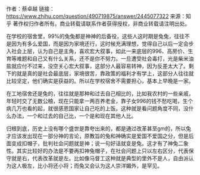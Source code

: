 作者：蔡卓越
链接：https://www.zhihu.com/question/490719875/answer/2445077322
来源：知乎
著作权归作者所有。商业转载请联系作者获得授权，非商业转载请注明出处。

在学校的宿舍里，99%的兔兔都是神神的后备役，这些人这时期是兔兔，往往不是因为有多么爱国，而是因为家境还行，这时候充满理想，觉得自己以后一定会步入社会上层，认为自己是主角，喜欢宏大叙事，如此一来底层的996、高房价、生育等难题和自己又有什么关系，还不是你不努力。一旦遭受社会毒打，光是柴米油盐就应付不过来，没空关心宏大叙事，这部分人最容易转神，因为反差太大了。剩下的就是真的是社会最底层，家境很苦，靠政策的福利才有学上，这部分人往往就比较坚定，他们确实是获益的。所以在学校宿舍不需要担心，基本上早晚是一家。

在工地宿舍还是兔的，往往就是那种和过去自己相比的，比如我农村的一些亲戚，年轻时交了无数公粮，现在只能拿一两百养老金，靠子女996的钱不愁吃喝，生个病几万也看的起，就很感恩国家让自己吃的上饭。这种就是看问题角度不同，没什么办法，一个和过去的自己比，一个是和现在其他人比。

归根到底，历史上没有哪个盛世是靠夸出来的，都是通过改革甚至gm的，所以兔才应该发出现在一部分神的言论，原教旨的兔和神确实是爱国不爱国之分，但是后面变成扣帽子，批判社会问题就是神；说一句好话就变是兔。这才有了神兔二象性。其实比较好的办法是不要再扣神兔帽子，在社会问题上只以左右区分，代表保守就是右，代表改革就是左。比如像马督工这种就是典型的里外不是人，自由派认为这人极左，比小将还小将；而兔又会认为这人崇洋媚外，是罕见。


